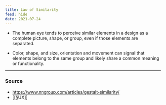 ```yaml
---
title: Law of Similarity
feed: hide
date: 2021-07-24
---
```


- The human eye tends to perceive similar elements in a design as a complete picture, shape, or group, even if those elements are separated.

- Color, shape, and size, orientation and movement can signal that elements belong to the same group and likely share a common meaning or functionality.

--- 

### Source
- https://www.nngroup.com/articles/gestalt-similarity/
- [[§UX]]